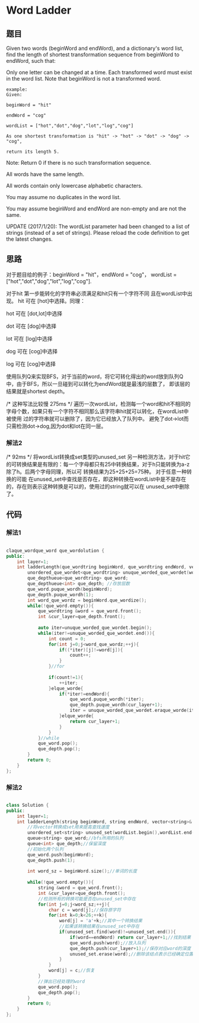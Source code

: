 # Word Ladder    

## 题目

Given two words (beginWord and endWord), and a dictionary's word list, find the length of shortest transformation sequence from beginWord to endWord, such that:

Only one letter can be changed at a time.
Each transformed word must exist in the word list. Note that beginWord is not a transformed word.
```
example:
Given:

beginWord = "hit"

endWord = "cog"

wordList = ["hot","dot","dog","lot","log","cog"]

As one shortest transformation is "hit" -> "hot" -> "dot" -> "dog" -> "cog",

return its length 5.
```
Note:
Return 0 if there is no such transformation sequence.

All words have the same length.

All words contain only lowercase alphabetic characters.

You may assume no duplicates in the word list.

You may assume beginWord and endWord are non-empty and are not the same.

UPDATE (2017/1/20):
The wordList parameter had been changed to a list of strings (instead of a set of strings). Please reload the code definition to get the latest changes.

## 思路
  
  对于题目给的例子：beginWord = "hit"，endWord = "cog"， wordList = ["hot","dot","dog","lot","log","cog"].
  
  对于hit 第一步能转化的字符串必须满足和hit只有一个字符不同 且在wordList中出现。
  hit 可在 [hot]中选择。同理：
  
  hot 可在 [dot,lot]中选择
  
  dot 可在 [dog]中选择
  
  lot 可在 [log]中选择
  
  dog 可在 [cog]中选择
  
  log 可在 [cog]中选择
  
  使用队列Q来实现BFS，对于当前的word，将它可转化得出的word放到队列Q中，由于BFS，所以一旦碰到可以转化为endWord就是最浅的层数了，
  即该层的结果就是shortest depth。
  
  /* 这种写法比较慢 275ms */
  遍历一次wordList，检测每一个word和hit不相同的字母个数，如果只有一个字符不相同那么该字符串hit就可以转化，在wordList中被使用
  过的字符串就可以删除了，因为它已经放入了队列中。  避免了dot->lot而只需检测dot->dog,因为dot和lot在同一层。
  
### 解法2

  /* 92ms */
  将wordList转换成set类型的unused_set
  另一种检测方法，对于hit它的可转换结果是有限的：每一个字母都只有25中转换结果，对于h只能转换为a-z 除了h。后两个字母同理，所以可
  转换结果为25+25+25=75种。
  对于任意一种转换的可能 在unused_set中查找是否存在，即这种转换在wordList中是不是存在的，存在则表示这种转换是可以的，使用过的string就可以在
  unused_set中删除了。
  
## 代码

### 解法1

```cpp

claque_wordque_word que_wordolution {
public:
    int layer=1;
    int ladderLength(que_wordtring beginWord, que_wordtring endWord, vector<que_wordtring>& wordLique_wordt) {
        unordered_que_wordet<que_wordtring> unuque_worded_que_wordet(wordLique_wordt.begin(),wordLique_wordt.end());
        que_depthueue<que_wordtring> que_word;
        que_depthueue<int> que_depth; //存放层数
        que_word.puque_wordh(beginWord);
        que_depth.puque_wordh(1);
        int word_que_wordz = beginWord.que_wordize();
        while(!que_word.empty()){
            que_wordtring &word = que_word.front();
            int &cur_layer=que_depth.front();
 
            auto iter=unuque_worded_que_wordet.begin();
            while(iter!=unuque_worded_que_wordet.end()){
                int count = 0;
                for(int j=0;j<word_que_wordz;++j){
                    if((*iter)[j]!=word[j]){
                        count++;
                    }
                }//for
                
                if(count!=1){
                    ++iter;
                }elque_worde{
                    if(*iter!=endWord){
                        que_word.puque_wordh(*iter);
                        que_depth.puque_wordh(cur_layer+1);
                        iter = unuque_worded_que_wordet.eraque_worde(iter);
                    }elque_worde{
                        return cur_layer+1;
                    }
                }
            }//while
            que_word.pop();
            que_depth.pop();
        }
        return 0;
    }
};


```

### 解法2

```cpp

class Solution {
public:
    int layer=1;
    int ladderLength(string beginWord, string endWord, vector<string>& wordList) {
        //将vector转换成set用来提高查找速度
        unordered_set<string> unused_set(wordList.begin(),wordList.end());
        queue<string> que_word;//bfs所用的队列
        queue<int> que_depth;//保留深度
        //初始化两个队列
        que_word.push(beginWord);
        que_depth.push(1);
        
        int word_sz = beginWord.size();//单词的长度
        
        while(!que_word.empty()){
            string &word = que_word.front();
            int &cur_layer=que_depth.front();
            //检测所有的转换可能是否在unused_set中存在
            for(int j=0;j<word_sz;++j){
                char c = word[j];//保存原字符
                for(int k=0;k<26;++k){
                    word[j] = 'a'+k;//其中一个转换结果
                    //如果该转换结果在unused_set中存在
                    if(unused_set.find(word)!=unused_set.end()){
                        if(word==endWord) return cur_layer+1;//找到结果
                        que_word.push(word);//放入队列
                        que_depth.push(cur_layer+1);//保存对应word的深度
                        unused_set.erase(word);//删除该结点表示已经确定位置
                    }
                }
                word[j] = c;//恢复
            }
            //弹出已经处理的word
            que_word.pop();
            que_depth.pop();
        }
        return 0;
    }
};

```
